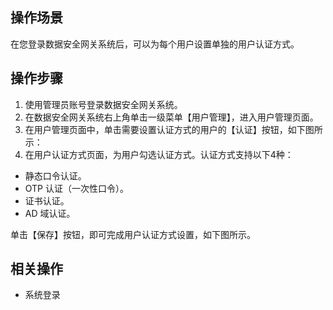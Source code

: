 ## 操作场景
在您登录数据安全网关系统后，可以为每个用户设置单独的用户认证方式。

## 操作步骤
1. 使用管理员账号登录数据安全网关系统。
2. 在数据安全网关系统右上角单击一级菜单【用户管理】，进入用户管理页面。
3. 在用户管理页面中，单击需要设置认证方式的用户的【认证】按钮，如下图所示：
4. 在用户认证方式页面，为用户勾选认证方式。认证方式支持以下4种：
 -  静态口令认证。
 -  OTP 认证（一次性口令）。
 -  证书认证。
 -  AD 域认证。

 单击【保存】按钮，即可完成用户认证方式设置，如下图所示。
 
 
 ## 相关操作
 -  系统登录

